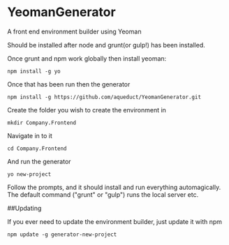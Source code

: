 # YeomanGenerator

A front end environment builder using Yeoman

Should be installed after node and grunt(or gulp!) has been installed.

Once grunt and npm work globally then install yeoman:

    npm install -g yo

Once that has been run then the generator

    npm install -g https://github.com/aqueduct/YeomanGenerator.git
    
Create the folder you wish to create the environment in

    mkdir Company.Frontend
    
Navigate in to it

    cd Company.Frontend
    
And run the generator

    yo new-project
    
Follow the prompts, and it should install and run everything automagically. The default command ("grunt" or "gulp") runs the local server etc.

##Updating

If you ever need to update the environment builder, just update it with npm

    npm update -g generator-new-project
